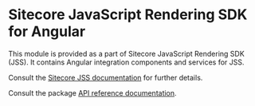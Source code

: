 # Sitecore JavaScript Rendering SDK for Angular

This module is provided as a part of Sitecore JavaScript Rendering SDK (JSS). It contains Angular integration components and services for JSS.

Consult the [Sitecore JSS documentation](https://jss.sitecore.com) for further details.

Consult the package [API reference documentation](/ref-docs/sitecore-jss-angular/).
